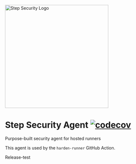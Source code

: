 <p align="left">
  <img src="https://step-security-images.s3.us-west-2.amazonaws.com/Final-Logo-06.png" alt="Step Security Logo" width="340">
</p>

# Step Security Agent [![codecov](https://codecov.io/gh/step-security/agent/branch/main/graph/badge.svg?token=V9M3GASVYP)](https://codecov.io/gh/step-security/agent)

Purpose-built security agent for hosted runners

This agent is used by the `harden-runner` GitHub Action. 


Release-test